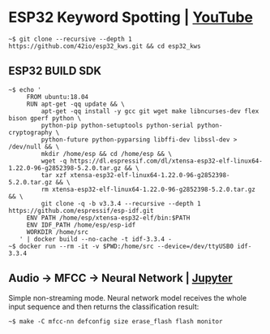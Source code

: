 # ESP32 Keyword Spotting | [YouTube](https://youtu.be/GGe0xbQxkhk)

    ~$ git clone --recursive --depth 1 https://github.com/42io/esp32_kws.git && cd esp32_kws

## ESP32 BUILD SDK

	~$ echo '
	     FROM ubuntu:18.04
         RUN apt-get -qq update && \
             apt-get -qq install -y gcc git wget make libncurses-dev flex bison gperf python \
             python-pip python-setuptools python-serial python-cryptography \
             python-future python-pyparsing libffi-dev libssl-dev > /dev/null && \
             mkdir /home/esp && cd /home/esp && \
             wget -q https://dl.espressif.com/dl/xtensa-esp32-elf-linux64-1.22.0-96-g2852398-5.2.0.tar.gz && \
             tar xzf xtensa-esp32-elf-linux64-1.22.0-96-g2852398-5.2.0.tar.gz && \
             rm xtensa-esp32-elf-linux64-1.22.0-96-g2852398-5.2.0.tar.gz && \
             git clone -q -b v3.3.4 --recursive --depth 1 https://github.com/espressif/esp-idf.git
		 ENV PATH /home/esp/xtensa-esp32-elf/bin:$PATH
		 ENV IDF_PATH /home/esp/esp-idf
         WORKDIR /home/src
       ' | docker build --no-cache -t idf-3.3.4 -
	~$ docker run --rm -it -v $PWD:/home/src --device=/dev/ttyUSB0 idf-3.3.4

## Audio -> MFCC -> Neural Network | [Jupyter](../mfcc-nn/components/kws/tf/dcnn.ipynb)

Simple non-streaming mode. Neural network model receives the whole input sequence and then returns the classification result:

    ~$ make -C mfcc-nn defconfig size erase_flash flash monitor
